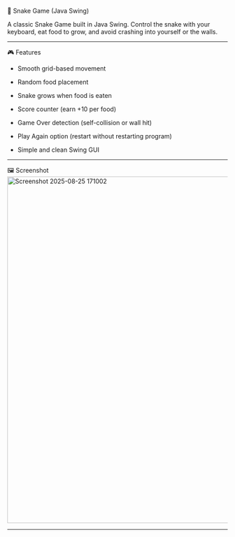🐍 Snake Game (Java Swing)

A classic Snake Game built in Java Swing.
Control the snake with your keyboard, eat food to grow, and avoid crashing into yourself or the walls.

-------------------------------------------------------------------------------------------------------------------
🎮 Features

- Smooth grid-based movement

- Random food placement

- Snake grows when food is eaten

- Score counter (earn +10 per food)

- Game Over detection (self-collision or wall hit)

- Play Again option (restart without restarting program)

- Simple and clean Swing GUI

-------------------------------------------------------------------------------------------------------------------
🖼️ Screenshot
<img width="744" height="793" alt="Screenshot 2025-08-25 171002" src="https://github.com/user-attachments/assets/f4d60532-e90f-4b66-b185-9c2f57877d74" />


-------------------------------------------------------------------------------------------------------------------

